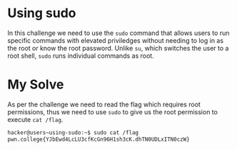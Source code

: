 # Using sudo
In this challenge we need to use the `sudo` command that allows users to run specific commands with elevated priviledges without needing to log in as the root or know the root password. Unlike `su`, which switches the user to a root shell, `sudo` runs individual commands as root.

# My Solve 
As per the challenge we need to read the flag which requires root permissions, thus we need to use `sudo` to give us the root permission to execute `cat /flag`.
```bash
hacker@users~using-sudo:~$ sudo cat /flag
pwn.college{YJbEwd4LcLU3cfKcGn96H1sh3cK.dhTN0UDLxITN0czW}
